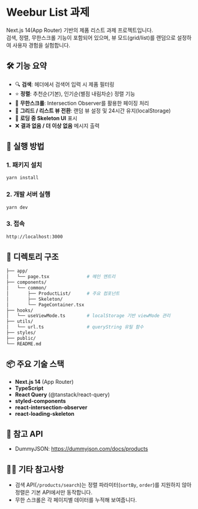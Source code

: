 # Weebur List 과제

Next.js 14(App Router) 기반의 제품 리스트 과제 프로젝트입니다.  
검색, 정렬, 무한스크롤 기능이 포함되어 있으며, 뷰 모드(grid/list)를 랜덤으로 설정하여 사용자 경험을 실험합니다.

## 🛠 기능 요약

- 🔍 **검색**: 헤더에서 검색어 입력 시 제품 필터링
- ⭐ **정렬**: 추천순(기본), 인기순(별점 내림차순) 정렬 기능
- 🔁 **무한스크롤**: Intersection Observer를 활용한 페이징 처리
- 🧱 **그리드 / 리스트 뷰 전환**: 랜덤 뷰 설정 및 24시간 유지(localStorage)
- 🦴 **로딩 중 Skeleton UI** 표시
- ❌ **결과 없음 / 더 이상 없음** 메시지 출력

## 🔧 실행 방법

### 1. 패키지 설치

```bash
yarn install
```

### 2. 개발 서버 실행

```bash
yarn dev
```

### 3. 접속

```bash
http://localhost:3000
```

## 📁 디렉토리 구조

```bash
├── app/
│   └── page.tsx              # 메인 엔트리
├── components/
│   └── common/
│       ├── ProductList/      # 주요 컴포넌트
│       ├── Skeleton/
│       └── PageContainer.tsx
├── hooks/
│   └── useViewMode.ts        # localStorage 기반 viewMode 관리
├── utils/
│   └── url.ts                # queryString 유틸 함수
├── styles/
├── public/
└── README.md
```

## 📦 주요 기술 스택

- **Next.js 14** (App Router)
- **TypeScript**
- **React Query** (@tanstack/react-query)
- **styled-components**
- **react-intersection-observer**
- **react-loading-skeleton**

## 📄 참고 API

- DummyJSON: https://dummyjson.com/docs/products

## 🙋‍♀️ 기타 참고사항

- 검색 API(`/products/search`)는 정렬 파라미터(`sortBy`, `order`)를 지원하지 않아 정렬은 기본 API에서만 동작합니다.
- 무한 스크롤은 각 페이지별 데이터를 누적해 보여줍니다.
